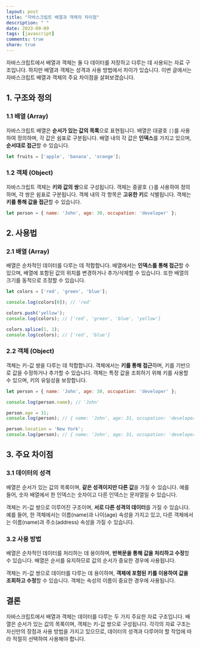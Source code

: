```yaml
---
layout: post
title: "자바스크립트 배열과 객체의 차이점"
description: " "
date: 2023-09-09
tags: [javascript]
comments: true
share: true
---
```


자바스크립트에서 배열과 객체는 둘 다 데이터를 저장하고 다루는 데 사용되는 자료 구조입니다. 하지만 배열과 객체는 성격과 사용 방법에서 차이가 있습니다. 이번 글에서는 자바스크립트 배열과 객체의 주요 차이점을 살펴보겠습니다.

## 1. 구조와 정의

### 1.1 배열 (Array)

자바스크립트 배열은 **순서가 있는 값의 목록**으로 표현됩니다. 배열은 대괄호 `[]`를 사용하여 정의하며, 각 값은 쉼표로 구분됩니다. 배열 내의 각 값은 **인덱스**를 가지고 있으며, **순서대로 접근**할 수 있습니다.

```javascript
let fruits = ['apple', 'banana', 'orange'];
```

### 1.2 객체 (Object)

자바스크립트 객체는 **키와 값의 쌍**으로 구성됩니다. 객체는 중괄호 `{}`를 사용하여 정의하며, 각 쌍은 쉼표로 구분됩니다. 객체 내의 각 항목은 **고유한 키**로 식별됩니다. 객체는 **키를 통해 값을 접근**할 수 있습니다.

```javascript
let person = { name: 'John', age: 30, occupation: 'developer' };
```

## 2. 사용법

### 2.1 배열 (Array)

배열은 순차적인 데이터를 다루는 데 적합합니다. 배열에서는 **인덱스를 통해 접근**할 수 있으며, 배열에 포함된 값의 위치를 변경하거나 추가/삭제할 수 있습니다. 또한 배열의 크기를 동적으로 조정할 수 있습니다.

```javascript
let colors = ['red', 'green', 'blue'];

console.log(colors[0]); // 'red'

colors.push('yellow');
console.log(colors); // ['red', 'green', 'blue', 'yellow']

colors.splice(1, 1);
console.log(colors); // ['red', 'blue']
```

### 2.2 객체 (Object)

객체는 키-값 쌍을 다루는 데 적합합니다. 객체에서는 **키를 통해 접근**하며, 키를 기반으로 값을 수정하거나 추가할 수 있습니다. 객체는 특정 값을 조회하기 위해 키를 사용할 수 있으며, 키의 유일성을 보장합니다.

```javascript
let person = { name: 'John', age: 30, occupation: 'developer' };

console.log(person.name); // 'John'

person.age = 31;
console.log(person); // { name: 'John', age: 31, occupation: 'developer' }

person.location = 'New York';
console.log(person); // { name: 'John', age: 31, occupation: 'developer', location: 'New York' }
```

## 3. 주요 차이점

### 3.1 데이터의 성격

배열은 순서가 있는 값의 목록이며, **같은 성격이지만 다른 값**을 가질 수 있습니다. 예를 들어, 숫자 배열에서 한 인덱스는 숫자이고 다른 인덱스는 문자열일 수 있습니다.

객체는 키-값 쌍으로 이루어진 구조이며, **서로 다른 성격의 데이터**를 가질 수 있습니다. 예를 들어, 한 객체에서는 이름(name)과 나이(age) 속성을 가지고 있고, 다른 객체에서는 이름(name)과 주소(address) 속성을 가질 수 있습니다.

### 3.2 사용 방법

배열은 순차적인 데이터를 처리하는 데 용이하며, **반복문을 통해 값을 처리하고 수정**할 수 있습니다. 배열은 순서를 유지하므로 값의 순서가 중요한 경우에 사용됩니다.

객체는 키-값 쌍으로 데이터를 다루는 데 용이하며, **객체에 포함된 키를 이용하여 값을 조회하고 수정**할 수 있습니다. 객체는 속성의 이름이 중요한 경우에 사용됩니다.

## 결론

자바스크립트에서 배열과 객체는 데이터를 다루는 두 가지 주요한 자료 구조입니다. 배열은 순서가 있는 값의 목록이며, 객체는 키-값 쌍으로 구성됩니다. 각각의 자료 구조는 자신만의 장점과 사용 방법을 가지고 있으므로, 데이터의 성격과 다루어야 할 작업에 따라 적절히 선택하여 사용해야 합니다.